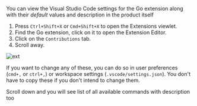 You can view the Visual Studio Code settings for the Go extension along with
their _default_ values and description in the product itself

1. Press `Ctrl+Shift+X` or `Cmd+Shift+X` to open the Extensions viewlet.
2. Find the Go extension, click on it to open the Extension Editor.
3. Click on the `Contributions` tab.
4. Scroll away.

![ext](https://user-images.githubusercontent.com/16890566/30246497-9d6cc588-95b0-11e7-87dd-4bd1b18b139f.gif)

If you want to change any of these, you can do so in user preferences (`cmd+,`
or `ctrl+,`) or workspace settings (`.vscode/settings.json`). You don't have to
copy these if you don't intend to change them.

Scroll down and you will see list of all available commands with description too
